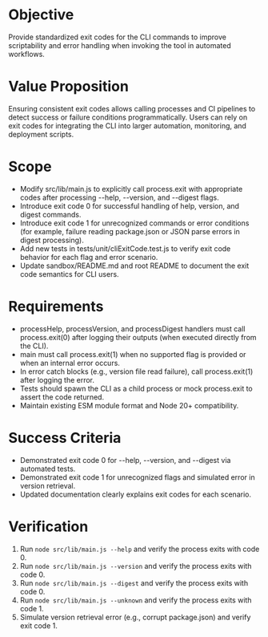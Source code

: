 # Objective
Provide standardized exit codes for the CLI commands to improve scriptability and error handling when invoking the tool in automated workflows.

# Value Proposition
Ensuring consistent exit codes allows calling processes and CI pipelines to detect success or failure conditions programmatically. Users can rely on exit codes for integrating the CLI into larger automation, monitoring, and deployment scripts.

# Scope
- Modify src/lib/main.js to explicitly call process.exit with appropriate codes after processing --help, --version, and --digest flags.
- Introduce exit code 0 for successful handling of help, version, and digest commands.
- Introduce exit code 1 for unrecognized commands or error conditions (for example, failure reading package.json or JSON parse errors in digest processing).
- Add new tests in tests/unit/cliExitCode.test.js to verify exit code behavior for each flag and error scenario.
- Update sandbox/README.md and root README to document the exit code semantics for CLI users.

# Requirements
- processHelp, processVersion, and processDigest handlers must call process.exit(0) after logging their outputs (when executed directly from the CLI).
- main must call process.exit(1) when no supported flag is provided or when an internal error occurs.
- In error catch blocks (e.g., version file read failure), call process.exit(1) after logging the error.
- Tests should spawn the CLI as a child process or mock process.exit to assert the code returned.
- Maintain existing ESM module format and Node 20+ compatibility.

# Success Criteria
- Demonstrated exit code 0 for --help, --version, and --digest via automated tests.
- Demonstrated exit code 1 for unrecognized flags and simulated error in version retrieval.
- Updated documentation clearly explains exit codes for each scenario.

# Verification
1. Run `node src/lib/main.js --help` and verify the process exits with code 0.
2. Run `node src/lib/main.js --version` and verify the process exits with code 0.
3. Run `node src/lib/main.js --digest` and verify the process exits with code 0.
4. Run `node src/lib/main.js --unknown` and verify the process exits with code 1.
5. Simulate version retrieval error (e.g., corrupt package.json) and verify exit code 1.